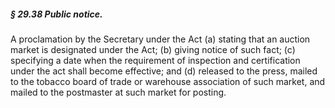 ##### § 29.38 Public notice. #####

A proclamation by the Secretary under the Act (a) stating that an auction market is designated under the Act; (b) giving notice of such fact; (c) specifying a date when the requirement of inspection and certification under the act shall become effective; and (d) released to the press, mailed to the tobacco board of trade or warehouse association of such market, and mailed to the postmaster at such market for posting.